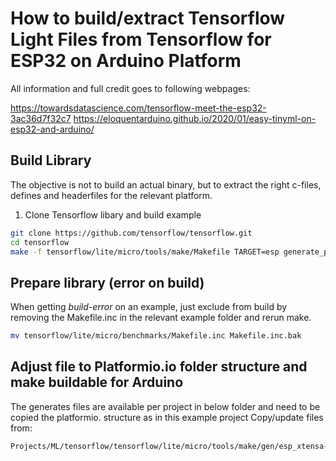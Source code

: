 How to build/extract Tensorflow Light Files from Tensorflow for ESP32 on Arduino Platform
========================================================================================

All information and full credit goes to following webpages:

https://towardsdatascience.com/tensorflow-meet-the-esp32-3ac36d7f32c7
https://eloquentarduino.github.io/2020/01/easy-tinyml-on-esp32-and-arduino/


Build Library
------
The objective is not to build an actual binary, but to extract the right c-files, defines and 
headerfiles for the relevant platform.
1) Clone Tensorflow libary and build example
```bash
git clone https://github.com/tensorflow/tensorflow.git
cd tensorflow
make -f tensorflow/lite/micro/tools/make/Makefile TARGET=esp generate_projects
```

Prepare library (error on build)
------------------------------
When getting *build-error* on an example, just exclude from build by removing the Makefile.inc in the relevant example folder and rerun make.

```bash
mv tensorflow/lite/micro/benchmarks/Makefile.inc Makefile.inc.bak 
```
Adjust file to Platformio.io folder structure and make buildable for Arduino
---------------------------------------------------------------
The generates files are available per project in below folder and need to be copied the platformio. structure
as in this example project
Copy/update files from: 
```bash
Projects/ML/tensorflow/tensorflow/lite/micro/tools/make/gen/esp_xtensa-esp32/prj/micro_speech/esp-idf
```
            